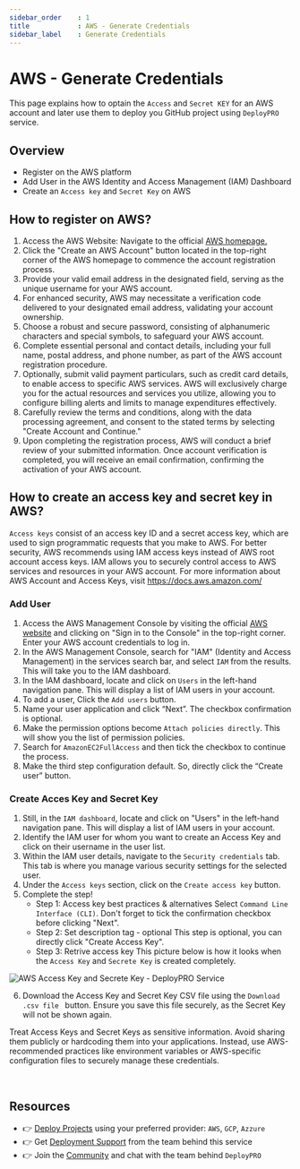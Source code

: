 ```yaml
---
sidebar_order    : 1
title            : AWS - Generate Credentials
sidebar_label    : Generate Credentials
---
```


# AWS - Generate Credentials

This page explains how to optain the `Access` and `Secret KEY` for an AWS account and later use them to deploy you GitHub project using `DeployPRO` service.

## Overview
- Register on the AWS platform
- Add User in the AWS Identity and Access Management (IAM) Dashboard
- Create an `Access key` and `Secret Key` on AWS

## How to register on AWS?

1. Access the AWS Website: Navigate to the official [AWS homepage.](https://aws.amazon.com/)
2. Click the "Create an AWS Account" button located in the top-right corner of the AWS homepage to commence the account registration process.
3. Provide your valid email address in the designated field, serving as the unique username for your AWS account.
4. For enhanced security, AWS may necessitate a verification code delivered to your designated email address, validating your account ownership. 
5. Choose a robust and secure password, consisting of alphanumeric characters and special symbols, to safeguard your AWS account.
6. Complete essential personal and contact details, including your full name, postal address, and phone number, as part of the AWS account registration procedure.
7. Optionally, submit valid payment particulars, such as credit card details, to enable access to specific AWS services. AWS will exclusively charge you for the actual resources and services you utilize, allowing you to configure billing alerts and limits to manage expenditures effectively.
8. Carefully review the terms and conditions, along with the data processing agreement, and consent to the stated terms by selecting "Create Account and Continue."
9. Upon completing the registration process, AWS will conduct a brief review of your submitted information. Once account verification is completed, you will receive an email confirmation, confirming the activation of your AWS account.

## How to create an access key and secret key in AWS?
`Access keys` consist of an access key ID and a secret access key, which are used to sign programmatic requests that you make to AWS. For better security, AWS recommends using IAM access keys instead of AWS root account access keys. IAM allows you to securely control access to AWS services and resources in your AWS account. For more information about AWS Account and Access Keys, visit https://docs.aws.amazon.com/

### Add User
1. Access the AWS Management Console by visiting the official [AWS website](https://aws.amazon.com/) and clicking on "Sign in to the Console" in the top-right corner. Enter your AWS account credentials to log in.
2. In the AWS Management Console, search for "IAM" (Identity and Access Management) in the services search bar, and select `IAM` from the results. This will take you to the IAM dashboard. 
3. In the IAM dashboard, locate and click on `Users` in the left-hand navigation pane. This will display a list of IAM users in your account.
4. To add a user, Click the `Add users` button.
5. Name your user application and click “Next”. The checkbox confirmation is optional.
6. Make the permission options become `Attach policies directly`. This will show you the list of permission policies. 
7. Search for `AmazonEC2FullAccess` and then tick the checkbox to continue the process.
8. Make the third step configuration default. So, directly click the “Create user” button.

### Create Acces Key and Secret Key

1. Still, in the `IAM dashboard`, locate and click on "Users" in the left-hand navigation pane. This will display a list of IAM users in your account.
2. Identify the IAM user for whom you want to create an Access Key and click on their username in the user list. 
3. Within the IAM user details, navigate to the `Security credentials` tab. This tab is where you manage various security settings for the selected user.
4. Under the `Access keys` section, click on the `Create access key` button.
5. Complete the step!
    - Step 1: Access key best practices & alternatives
        Select `Command Line Interface (CLI)`. Don't forget to tick the confirmation checkbox before clicking "Next".
    - Step 2: Set description tag - optional
        This step is optional, you can directly click "Create Access Key".
    - Step 3: Retrive access key
        This picture below is how it looks when the `Access Key` and `Secrete Key` is created completely.

![AWS Access Key and Secrete Key - DeployPRO Service](https://github.com/app-generator/dummy/assets/51070104/922a0213-1e68-4c13-82b2-a67c84075ebc)


6. Download the Access Key and Secret Key CSV file using the `Download .csv file ` button. Ensure you save this file securely, as the Secret Key will not be shown again.

Treat Access Keys and Secret Keys as sensitive information. Avoid sharing them publicly or hardcoding them into your applications. Instead, use AWS-recommended practices like environment variables or AWS-specific configuration files to securely manage these credentials.

<br />

## Resources

- 👉 [Deploy Projects](https://deploypro.dev/) using your preferred provider: `AWS`, `GCP`, `Azzure`
- 👉 Get [Deployment Support](https://deploypro.dev/support/) from the team behind this service
- 👉 Join the [Community](https://discord.gg/qQhjQZhnur) and chat with the team behind `DeployPRO`
